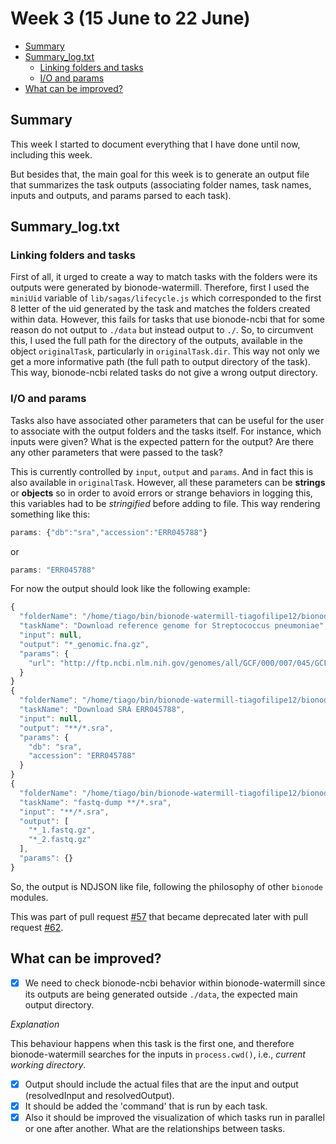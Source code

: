 # Week 3 (15 June to 22 June)

- [Summary](#summary)
- [Summary_log.txt](#summary-logtxt)
    - [Linking folders and tasks](#linking-folders-and-tasks)
    - [I/O and params](#io-and-params)
- [What can be improved?](#what-can-be-improved)

## Summary

This week I started to document everything that I have done until now, 
including this week.

But besides that, the main goal for this week is to generate an output file 
that summarizes the task outputs (associating folder names, task names, 
inputs and outputs, and params parsed to each task).

## Summary_log.txt

### Linking folders and tasks

First of all, it urged to create a way to match tasks with the folders were 
its outputs were generated by bionode-watermill. Therefore, first I used the 
`miniUid` variable of `lib/sagas/lifecycle.js` which corresponded to the 
first 8 letter of the uid generated by the task and matches the folders 
created within data. However, this fails for tasks that use bionode-ncbi that
 for some reason do not output to `./data` but instead output to `./`. So, to
  circumvent this, I used the full path for the directory of the outputs, 
  available in the object `originalTask`, particularly in `originalTask.dir`.
   This way not only we get a more informative path (the full path to output 
   directory of the task). This way, bionode-ncbi related tasks do not give a
    wrong output directory.
    
### I/O and params

Tasks also have associated other parameters that can be useful for the user 
to associate with the output folders and the tasks itself. For instance, 
which inputs were given? What is the expected pattern for the output? Are 
there any other parameters that were passed to the task?

This is currently controlled by `input`, `output` and `params`. And in fact 
this is also available in `originalTask`. However, all these parameters can 
be **strings** or **objects** so in order to avoid errors or strange 
behaviors in logging this, this variables had to be _stringified_ before 
adding to file. This way rendering something like this:

```javascript
params: {"db":"sra","accession":"ERR045788"}
```
or
```javascript
params: "ERR045788"
```

For now the output should look like the following example:

```javascript
{
  "folderName": "/home/tiago/bin/bionode-watermill-tiagofilipe12/bionode-watermill/examples/pipelines/two-mappers/data/9fc99c0",
  "taskName": "Download reference genome for Streptococcus pneumoniae",
  "input": null,
  "output": "*_genomic.fna.gz",
  "params": {
    "url": "http://ftp.ncbi.nlm.nih.gov/genomes/all/GCF/000/007/045/GCF_000007045.1_ASM704v1/GCF_000007045.1_ASM704v1_genomic.fna.gz"
  }
}
{
  "folderName": "/home/tiago/bin/bionode-watermill-tiagofilipe12/bionode-watermill/examples/pipelines/two-mappers",
  "taskName": "Download SRA ERR045788",
  "input": null,
  "output": "**/*.sra",
  "params": {
    "db": "sra",
    "accession": "ERR045788"
  }
}
{
  "folderName": "/home/tiago/bin/bionode-watermill-tiagofilipe12/bionode-watermill/examples/pipelines/two-mappers/data/ef7ee47",
  "taskName": "fastq-dump **/*.sra",
  "input": "**/*.sra",
  "output": [
    "*_1.fastq.gz",
    "*_2.fastq.gz"
  ],
  "params": {}
}

```

So, the output is NDJSON like file, following the philosophy of other 
`bionode` modules.
    
 This was part of pull request [#57](https://github.com/bionode/bionode-watermill/pull/57/files) 
 that became deprecated later with pull request [#62](https://github.com/bionode/bionode-watermill/pull/62).
  
## What can be improved?

- [x] We need to check bionode-ncbi behavior within bionode-watermill since its 
outputs are being generated outside `./data`, the expected main output 
directory.

_Explanation_

This behaviour happens when this task is the first one, and therefore 
bionode-watermill searches for the inputs in `process.cwd()`, i.e., _current 
working directory_.

- [x] Output should include the actual files that are the input and output 
(resolvedInput and resolvedOutput).
- [x] It should be added the 'command' that is run by each task.
- [x] Also it should be improved the visualization of which tasks run in 
parallel or one after another. What are the relationships between tasks.

